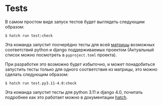 # Tests

В самом простом виде запуск тестов будет выглядеть следующим образом:

```console
$ hatch run test:check
```

Эта команда запустит поочерёдно тесты для всей [матрицы](https://hatch.pypa.io/latest/config/environment/advanced/#matrix) возможных соответствий python и django поддерживаемых проектом (Актуальный список можно посмотреть в `pyproject.toml` проекта).

При разработке это возможно будет избыточно, и может понадобиться запустить тесты только для одного соответствия из матрицы, это можно сделать следующим образом:

```console
$ hatch run test.py3.11-4.0:check
```

Эта команда запустит тесты для python 3.11 и django 4.0, почитать подробнее как это работает можно в документации [hatch](https://hatch.pypa.io/latest/cli/reference/#hatch-env-run).
